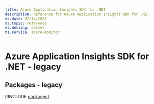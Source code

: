 ```yaml
---
title: Azure Application Insights SDK for .NET
description: Reference for Azure Application Insights SDK for .NET
ms.date: 07/14/2025
ms.topic: reference
ms.devlang: dotnet
ms.service: azure-monitor
---
```

# Azure Application Insights SDK for .NET - legacy
## Packages - legacy
[!INCLUDE [packages](application-insights-index.md)]